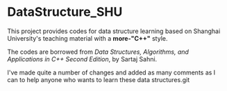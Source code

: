 # DataStructure_SHU
This project provides codes for data structure learning based on Shanghai University's teaching material with a **more-"C++"** style.

The codes are borrowed from *Data Structures, Algorithms, and Applications in C++ Second Edition*, by Sartaj Sahni.

I've made quite a number of changes and added as many comments as I can to help anyone who wants to learn these data structures.git
